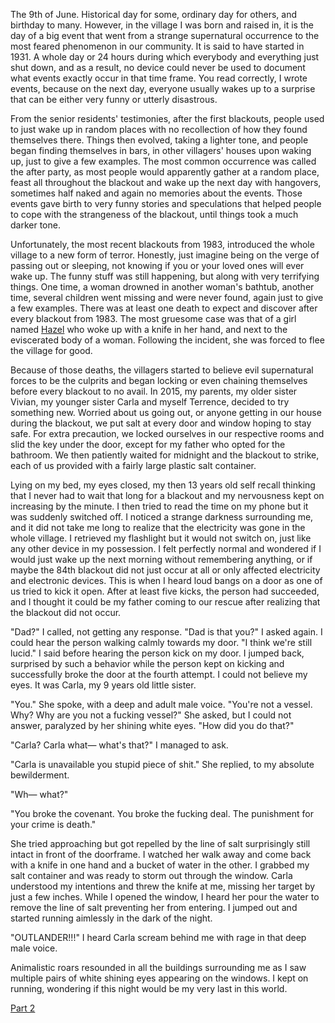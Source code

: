 The 9th of June. Historical day for some, ordinary day for others, and birthday to many. However, in the village I was born and raised in, it is the day of a big event that went from a strange supernatural occurrence to the most feared phenomenon in our community. It is said to have started in 1931. A whole day or 24 hours during which everybody and everything just shut down, and as a result, no device could never be used to document what events exactly occur in that time frame. You read correctly, I wrote events, because on the next day, everyone usually wakes up to a surprise that can be either very funny or utterly disastrous.

From the senior residents' testimonies, after the first blackouts, people used to just wake up in random places with no recollection of how they found themselves there. Things then evolved, taking a lighter tone, and people began finding themselves in bars, in other villagers' houses upon waking up, just to give a few examples. The most common occurrence was called the after party, as most people would apparently gather at a random place, feast all throughout the blackout and wake up the next day with hangovers, sometimes half naked and again no memories about the events. Those events gave birth to very funny stories and speculations that helped people to cope with the strangeness of the blackout, until things took a much darker tone.

Unfortunately, the most recent blackouts from 1983, introduced the whole village to a new form of terror. Honestly, just imagine being on the verge of passing out or sleeping, not knowing if you or your loved ones will ever wake up. The funny stuff was still happening, but along with very terrifying things. One time, a woman drowned in another woman's bathtub, another time, several children went missing and were never found, again just to give a few examples. There was at least one death to expect and discover after every blackout from 1983. The most gruesome case was that of a girl named [Hazel](https://www.reddit.com/r/nosleep/comments/115y6au/last_week_i_would_have_become_either_a_murderer/) who woke up with a knife in her hand, and next to the eviscerated body of a woman. Following the incident, she was forced to flee the village for good.

Because of those deaths, the villagers started to believe evil supernatural forces to be the culprits and began locking or even chaining themselves before every blackout to no avail. In 2015, my parents, my older sister Vivian, my younger sister Carla and myself Terrence, decided to try something new. Worried about us going out, or anyone getting in our house during the blackout, we put salt at every door and window hoping to stay safe. For extra precaution, we locked ourselves in our respective rooms and slid the key under the door, except for my father who opted for the bathroom. We then patiently waited for midnight and the blackout to strike, each of us provided with a fairly large plastic salt container.

Lying on my bed, my eyes closed, my then 13 years old self recall thinking that I never had to wait that long for a blackout and my nervousness kept on increasing by the minute. I then tried to read the time on my phone but it was suddenly switched off. I noticed a strange darkness surrounding me, and it did not take me long to realize that the electricity was gone in the whole village. I retrieved my flashlight but it would not switch on, just like any other device in my possession. I felt perfectly normal and wondered if I would just wake up the next morning without remembering anything, or if maybe the 84th blackout did not just occur at all or only affected electricity and electronic devices. This is when I heard loud bangs on a door as one of us tried to kick it open. After at least five kicks, the person had succeeded, and I thought it could be my father coming to our rescue after realizing that the blackout did not occur.

"Dad?" I called, not getting any response. "Dad is that you?" I asked again. I could hear the person walking calmly towards my door. "I think we're still lucid." I said before hearing the person kick on my door. I jumped back, surprised by such a behavior while the person kept on kicking and successfully broke the door at the fourth attempt. I could not believe my eyes. It was Carla, my 9 years old little sister.

"You." She spoke, with a deep and adult male voice. "You're not a vessel. Why? Why are you not a fucking vessel?" She asked, but I could not answer, paralyzed by her shining white eyes. "How did you do that?"

"Carla? Carla what— what's that?" I managed to ask.

"Carla is unavailable you stupid piece of shit." She replied, to my absolute bewilderment.

"Wh— what?"

"You broke the covenant. You broke the fucking deal. The punishment for your crime is death."

She tried approaching but got repelled by the line of salt surprisingly still intact in front of the doorframe. I watched her walk away and come back with a knife in one hand and a bucket of water in the other. I grabbed my salt container and was ready to storm out through the window. Carla understood my intentions and threw the knife at me, missing her target by just a few inches. While I opened the window, I heard her pour the water to remove the line of salt preventing her from entering. I jumped out and started running aimlessly in the dark of the night.

"OUTLANDER!!!" I heard Carla scream behind me with rage in that deep male voice.

Animalistic roars resounded in all the buildings surrounding me as I saw multiple pairs of white shining eyes appearing on the windows. I kept on running, wondering if this night would be my very last in this world.

[Part 2](https://www.reddit.com/r/nosleep/comments/11w3gu8/every_year_in_my_village_there_is_a_time_during/)